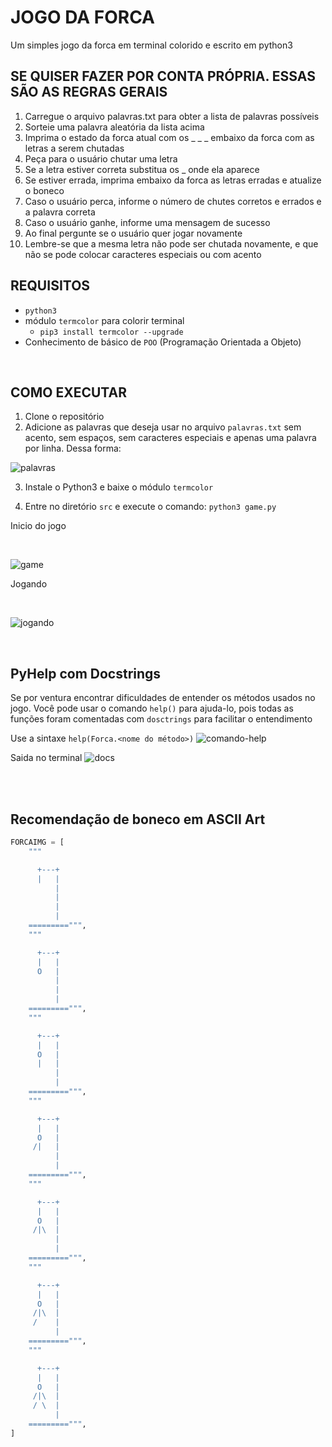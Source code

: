 # **JOGO DA FORCA**

Um simples jogo da forca em terminal colorido e escrito em python3

## SE QUISER FAZER POR CONTA PRÓPRIA. ESSAS SÃO AS REGRAS GERAIS

   1. Carregue o arquivo palavras.txt para obter a lista de palavras possíveis
   2. Sorteie uma palavra aleatória da lista acima
   3. Imprima o estado da forca atual com os _ _ _ embaixo da forca com as letras a serem chutadas
   4. Peça para o usuário chutar uma letra
   5. Se a letra estiver correta substitua os _ onde ela aparece
   6. Se estiver errada, imprima embaixo da forca as letras erradas e atualize o boneco
   7. Caso o usuário perca, informe o número de chutes corretos e errados e a palavra correta
   8. Caso o usuário ganhe, informe uma mensagem de sucesso
   9. Ao final pergunte se o usuário quer jogar novamente
   10. Lembre-se que a mesma letra não pode ser chutada novamente, e que não se pode colocar caracteres especiais ou com acento


## REQUISITOS


* `python3`
* módulo `termcolor` para colorir terminal
  * `pip3 install termcolor --upgrade` 
* Conhecimento de básico de `POO` (Programação Orientada a Objeto)

<BR>

## COMO EXECUTAR


1. Clone o repositório
2. Adicione as palavras que deseja usar no arquivo `palavras.txt` sem acento, sem espaços, sem caracteres especiais e apenas uma palavra por linha. Dessa forma:

![palavras](/fotos/palavras.png)


3. Instale o Python3 e baixe o módulo `termcolor` 

4. Entre no diretório `src` e execute o comando: `python3 game.py`

Inicio do jogo

<br>

![game](/fotos/apresentacao.png)

Jogando

<br>

![jogando](/fotos/jogando.png)


<br>


## PyHelp com Docstrings

Se por ventura encontrar dificuldades de entender os métodos usados no jogo. Você pode usar o comando `help()` para ajuda-lo, pois todas as funções foram comentadas com `dosctrings` para facilitar o entendimento

Use a sintaxe `help(Forca.<nome do método>)`
![comando-help](/fotos/help.png)

Saida no terminal
![docs](/fotos/docstring.png)

<br>
<br>

## Recomendação de boneco em ASCII Art

~~~python
FORCAIMG = [
    """

      +---+
      |   |
          |
          |
          |
          |
    =========""",
    """

      +---+
      |   |
      O   |
          |
          |
          |
    =========""",
    """

      +---+
      |   |
      O   |
      |   |
          |
          |
    =========""",
    """

      +---+
      |   |
      O   |
     /|   |
          |
          |
    =========""",
    """

      +---+
      |   |
      O   |
     /|\  |
          |
          |
    =========""",
    """

      +---+
      |   |
      O   |
     /|\  |
     /    |
          |
    =========""",
    """

      +---+
      |   |
      O   |
     /|\  |
     / \  |
          |
    =========""",
]

~~~